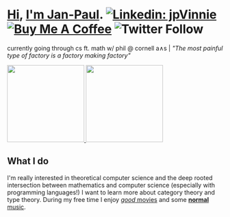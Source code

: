 # [Hi](https://discordapp.com/users/294518633541926912), [I'm Jan-Paul](https://jpvinnie.github.io/). [![Linkedin: jpVinnie](https://img.shields.io/badge/-Hey,listen!-blue?style=flat-square&logo=Linkedin&logoColor=white&link=https://https://www.linkedin.com/in/jpv-ramos/)](https://www.linkedin.com/in/jan-paul-v-ramos-6268bb208/) [![Buy Me A Coffee](https://img.shields.io/badge/-Buy%20Me%20A%20Coffee-db4c4c?style=flat&logo=buy-me-a-coffee&logoColor=ffffff&link=https://ko-fi.com/jpvinnie)](https://www.buymeacoffee.com/jpvinnie) ![Twitter Follow](https://img.shields.io/twitter/follow/jp_vinnie?style=social)

currently going through cs ft. math w/ phil @ cornell a∧s | _"The most painful type of factory is a factory making factory"_

<a href="https://github.com/jpVinnie">
  <img height="180em" src="https://github-readme-stats.vercel.app/api?username=jpVinnie&show_icons=true&theme=gruvbox" />
  <img height="180em" src="https://github-readme-stats-eight-theta.vercel.app/api/top-langs/?username=jpVinnie&theme=gruvbox&layout=compact" />
</a>

## What I do 
I'm really interested in theoretical computer science and the deep rooted intersection between mathematics and computer science (especially with programming languages!) I want to learn more about category theory and type theory. During my free time I enjoy [*good* movies](https://letterboxd.com/Vinnely/) and some [**normal** music](https://bandcamp.com/jpvinnely).
